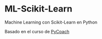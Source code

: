 # ML-Scikit-Learn
Machine Learning con Scikit-Learn en Python

Basado en el curso de [PyCoach](https://www.youtube.com/watch?v=V4ab6qsJZMY)
